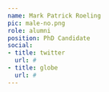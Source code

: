 ```yaml
---
name: Mark Patrick Roeling
pic: male-no.png
role: alumni
position: PhD Candidate
social:
- title: twitter
  url: #
- title: globe
  url: #
---
```

